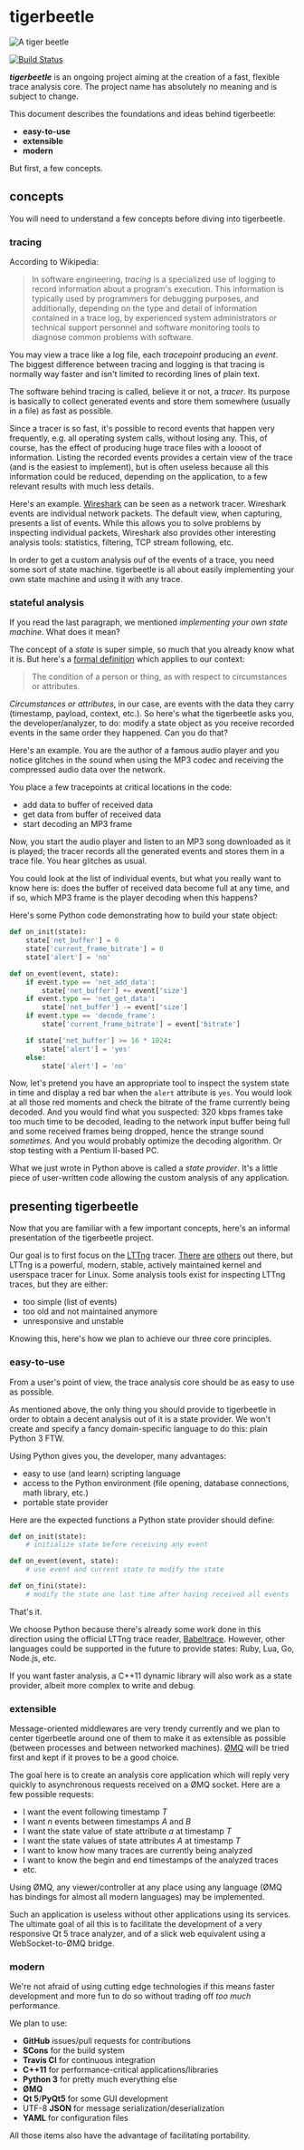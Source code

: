 tigerbeetle
===========

![A tiger beetle](http://0x3b.org/ss/parosteosis555.png)

[![Build Status](https://travis-ci.org/eepp/tigerbeetle.svg?branch=master)](https://travis-ci.org/eepp/tigerbeetle)

***tigerbeetle*** is an ongoing project aiming at the creation of a
fast, flexible trace analysis core. The project name has absolutely no
meaning and is subject to change.

This document describes the foundations and ideas behind tigerbeetle:

  * **easy-to-use**
  * **extensible**
  * **modern**

But first, a few concepts.


concepts
--------

You will need to understand a few concepts before diving into tigerbeetle.


### tracing

According to Wikipedia:

> In software engineering, _tracing_ is a specialized use of logging to
> record information about a program's execution. This information is
> typically used by programmers for debugging purposes, and additionally,
> depending on the type and detail of information contained in a trace log,
> by experienced system administrators or technical support personnel and
> software monitoring tools to diagnose common problems with software.

You may view a trace like a log file, each _tracepoint_ producing an _event_.
The biggest difference between tracing and logging is that tracing is normally
way faster and isn't limited to recording lines of plain text.

The software behind tracing is called, believe it or not, a _tracer_. Its
purpose is basically to collect generated events and store them somewhere
(usually in a file) as fast as possible.

Since a tracer is so fast, it's possible to record events that happen very
frequently, e.g. all operating system calls, without losing any. This, of
course, has the effect of producing huge trace files with a loooot of
information. Listing the recorded events provides a certain view of the trace
(and is the easiest to implement), but is often useless because all this
information could be reduced, depending on the application, to a few
relevant results with much less details.

Here's an example. [Wireshark](http://www.wireshark.org/) can be seen as
a network tracer. Wireshark events are individual network packets. The
default view, when capturing, presents a list of events. While this allows
you to solve problems by inspecting individual packets, Wireshark also
provides other interesting analysis tools: statistics, filtering, TCP stream
following, etc.

In order to get a custom analysis ouf of the events of a trace, you need some
sort of state machine. tigerbeetle is all about easily implementing your own
state machine and using it with any trace.


### stateful analysis

If you read the last paragraph, we mentioned _implementing your own state
machine_. What does it mean?

The concept of a _state_ is super simple, so much that you already know what
it is. But here's a [formal definition](http://www.thefreedictionary.com/state)
which applies to our context:

> The condition of a person or thing, as with respect to circumstances
> or attributes.

_Circumstances or attributes_, in our case, are events with the data they
carry (timestamp, payload, context, etc.). So here's what the tigerbeetle
asks you, the developer/analyzer, to do: modify a state object as you receive
recorded events in the same order they happened. Can you do that?

Here's an example. You are the author of a famous audio player and you notice
glitches in the sound when using the MP3 codec and receiving the compressed
audio data over the network.

You place a few tracepoints at critical locations in the code:

  * add data to buffer of received data
  * get data from buffer of received data
  * start decoding an MP3 frame

Now, you start the audio player and listen to an MP3 song downloaded as it
is played; the tracer records all the generated events and stores them in a
trace file. You hear glitches as usual.

You could look at the list of individual events, but what you really want to
know here is: does the buffer of received data become full at any time, and
if so, which MP3 frame is the player decoding when this happens?

Here's some Python code demonstrating how to build your state object:

```python
def on_init(state):
    state['net_buffer'] = 0
    state['current_frame_bitrate'] = 0
    state['alert'] = 'no'

def on_event(event, state):
    if event.type == 'net_add_data':
        state['net_buffer'] += event['size']
    if event.type == 'net_get_data':
        state['net_buffer'] -= event['size']
    if event.type == 'decode_frame':
        state['current_frame_bitrate'] = event['bitrate']

    if state['net_buffer'] >= 16 * 1024:
        state['alert'] = 'yes'
    else:
        state['alert'] = 'no'
```

Now, let's pretend you have an appropriate tool to inspect the system state
in time and display a red bar when the `alert` attribute is `yes`. You would
look at all those red moments and check the bitrate of the frame currently
being decoded. And you would find what you suspected: 320 kbps frames take
too much time to be decoded, leading to the network input buffer being full
and some received frames being dropped, hence the strange sound _sometimes_.
And you would probably optimize the decoding algorithm. Or stop testing with
a Pentium II-based PC.

What we just wrote in Python above is called a _state provider_. It's a little
piece of user-written code allowing the custom analysis of any application.


presenting tigerbeetle
----------------------

Now that you are familiar with a few important concepts, here's an informal
presentation of the tigerbeetle project.

Our goal is to first focus on the [LTTng](http://lttng.org/) tracer.
[There](https://sourceware.org/systemtap/)
[are](http://www.sysdig.org/)
[others](http://en.wikipedia.org/wiki/DTrace) out
there, but LTTng is a powerful, modern, stable, actively maintained kernel
and userspace tracer for Linux. Some analysis tools exist for inspecting
LTTng traces, but they are either:

  * too simple (list of events)
  * too old and not maintained anymore
  * unresponsive and unstable

Knowing this, here's how we plan to achieve our three core principles.


### easy-to-use

From a user's point of view, the trace analysis core should be as easy to
use as possible.

As mentioned above, the only thing you should provide to tigerbeetle in
order to obtain a decent analysis out of it is a state provider. We won't
create and specify a fancy domain-specific language to do this: plain
Python 3 FTW.

Using Python gives you, the developer, many advantages:

  * easy to use (and learn) scripting language
  * access to the Python environment (file opening, database connections,
    math library, etc.)
  * portable state provider

Here are the expected functions a Python state provider should define:

```python
def on_init(state):
    # initialize state before receiving any event

def on_event(event, state):
    # use event and current state to modify the state

def on_fini(state):
    # modify the state one last time after having received all events
```

That's it.

We choose Python because there's already some work done in this direction
using the official LTTng trace reader,
[Babeltrace](https://lttng.org/babeltrace). However, other
languages could be supported in the future to provide states: Ruby, Lua,
Go, Node.js, etc.

If you want faster analysis, a C++11 dynamic library will also work as a
state provider, albeit more complex to write and debug.


### extensible

Message-oriented middlewares are very trendy currently and we plan to center
tigerbeetle around one of them to make it as extensible as possible (between
processes and between networked machines). [ØMQ](http://zeromq.org/) will
be tried first and kept if it proves to be a good choice.

The goal here is to create an analysis core application which will reply very
quickly to asynchronous requests received on a ØMQ socket. Here are a few
possible requests:

  * I want the event following timestamp _T_
  * I want _n_ events between timestamps _A_ and _B_
  * I want the state value of state attribute _a_ at timestamp _T_
  * I want the state values of state attributes _A_ at timestamp _T_
  * I want to know how many traces are currently being analyzed
  * I want to know the begin and end timestamps of the analyzed traces
  * etc.

Using ØMQ, any viewer/controller at any place using any language (ØMQ has
bindings for almost all modern languages) may be implemented.

Such an application is useless without other applications using its services.
The ultimate goal of all this is to facilitate the development of a very
responsive Qt 5 trace analyzer, and of a slick web equivalent using a
WebSocket-to-ØMQ bridge.


### modern

We're not afraid of using cutting edge technologies if this means faster
development and more fun to do so without trading off _too much_ performance.

We plan to use:

  * **GitHub** issues/pull requests for contributions
  * **SCons** for the build system
  * **Travis CI** for continuous integration
  * **C++11** for performance-critical applications/libraries
  * **Python 3** for pretty much everything else
  * **ØMQ**
  * **Qt 5**/**PyQt5** for some GUI development
  * UTF-8 **JSON** for message serialization/deserialization
  * **YAML** for configuration files

All those items also have the advantage of facilitating portability.
